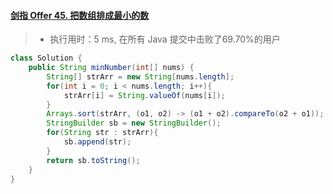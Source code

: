 #### [剑指 Offer 45. 把数组排成最小的数](https://leetcode-cn.com/problems/ba-shu-zu-pai-cheng-zui-xiao-de-shu-lcof/)

> - 执行用时：5 ms, 在所有 Java 提交中击败了69.70%的用户

```java
class Solution {
    public String minNumber(int[] nums) {
        String[] strArr = new String[nums.length];
        for(int i = 0; i < nums.length; i++){
            strArr[i] = String.valueOf(nums[i]);
        }
        Arrays.sort(strArr, (o1, o2) -> (o1 + o2).compareTo(o2 + o1));
        StringBuilder sb = new StringBuilder();
        for(String str : strArr){
            sb.append(str);
        }
        return sb.toString();
    }
}
```


